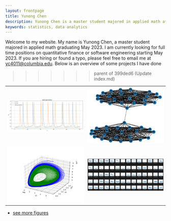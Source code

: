 ```yaml
---
layout: frontpage
title: Yunong Chen
description: Yunong Chen is a master student majored in applied math at Columbia University.
keywords: statistics, data analytics
---
```


Welcome to my website. My name is Yunong Chen, a master student majored in applied math graduating May 2023. I am currently looking for full time positions on quantitative finance or software engineering starting May 2023. If you are hiring or found a typo, please feel free to email me at yc4011@columbia.edu. Below is an overview of some projects I have done


>>>>>>> parent of 399ded6 (Update index.md)
<table class="wide">
<tr>
  <td class="left">
    <a href="https://github.com/yunongch/simulation-of-a-common-neuron/blob/main/Project.ipynb">
        <img src="assets/publpics/spike.png" alt="R/qtlcharts example" title="R/qtlcharts example"/>
    </a>
  </td>
  <td class="right">
    <a href="https://github.com/yunongch/Ultimatum-game">
        <img src="assets/publpics/Figure_1.png" alt="Tian et
        al. (2016) Fig 4" title="Tian et al. (2016) Fig 4"/>
    </a>
  </td>
</tr>
<tr>
  <td class="left">
    <a href="https://github.com/yunongch/cancer-cell-population-dynamic">
        <img src="assets/publpics/Figure_2.png" alt="Broman et al. (2013) Fig 7" title="Broman et al. (2013) Fig 7"/>
    </a>
  </td>
  <td class="right">
    <a href="https://github.com/yunongch/twitter-study">
        <img src="assets/publpics/ffts.png" alt="Tian et al. (2015) Fig 4" title="Tian et al. (2015) Fig 4"/>
    </a>
  </td>
</tr>
</table>

<div class="navbar">
  <div class="navbar-inner">
      <ul class="nav">
          <li><a href="https://github.com/yunongch">see more figures</a></li>
      </ul>
  </div>
</div>
